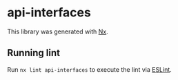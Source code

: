 # api-interfaces

This library was generated with [Nx](https://nx.dev).

## Running lint

Run `nx lint api-interfaces` to execute the lint via [ESLint](https://eslint.org/).
